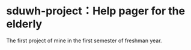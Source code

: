 # sduwh-project：Help pager for the elderly
The first project of mine in the first semester of freshman year.
